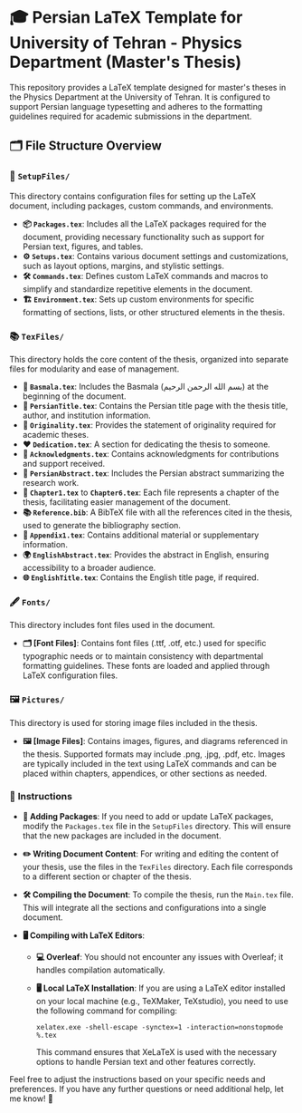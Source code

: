 <link rel="stylesheet" type="text/css" href="styles.css">

# 🎓 <span class="custom-title">Persian LaTeX Template for University of Tehran - Physics Department (Master's Thesis)</span>

<span class="custom-text">This repository provides a LaTeX template
designed for master's theses in the Physics Department at the University
of Tehran. It is configured to support Persian language typesetting and
adheres to the formatting guidelines required for academic submissions
in the department.</span>

## 🗂️ <span class="custom-title">File Structure Overview</span>

### 📁 <span class="custom-subtitle">`SetupFiles/`</span>

<span class="custom-text">This directory contains configuration files
for setting up the LaTeX document, including packages, custom commands,
and environments.</span>

  - **📦 <span class="custom-file">`Packages.tex`</span>**:
    <span class="custom-text">Includes all the LaTeX packages required
    for the document, providing necessary functionality such as support
    for Persian text, figures, and tables.</span>
  - **⚙️ <span class="custom-file">`Setups.tex`</span>**:
    <span class="custom-text">Contains various document settings and
    customizations, such as layout options, margins, and stylistic
    settings.</span>
  - **🛠️ <span class="custom-file">`Commands.tex`</span>**:
    <span class="custom-text">Defines custom LaTeX commands and macros
    to simplify and standardize repetitive elements in the
    document.</span>
  - **🏗️ <span class="custom-file">`Environment.tex`</span>**:
    <span class="custom-text">Sets up custom environments for specific
    formatting of sections, lists, or other structured elements in the
    thesis.</span>

### 📚 <span class="custom-subtitle">`TexFiles/`</span>

<span class="custom-text">This directory holds the core content of the
thesis, organized into separate files for modularity and ease of
management.</span>

  - **📜 <span class="custom-file">`Basmala.tex`</span>**:
    <span class="custom-text">Includes the Basmala (بسم الله الرحمن
    الرحيم) at the beginning of the document.</span>
  - **📑 <span class="custom-file">`PersianTitle.tex`</span>**:
    <span class="custom-text">Contains the Persian title page with the
    thesis title, author, and institution information.</span>
  - **📝 <span class="custom-file">`Originality.tex`</span>**:
    <span class="custom-text">Provides the statement of originality
    required for academic theses.</span>
  - **❤️ <span class="custom-file">`Dedication.tex`</span>**:
    <span class="custom-text">A section for dedicating the thesis to
    someone.</span>
  - **🙏 <span class="custom-file">`Acknowledgments.tex`</span>**:
    <span class="custom-text">Contains acknowledgments for contributions
    and support received.</span>
  - **📝 <span class="custom-file">`PersianAbstract.tex`</span>**:
    <span class="custom-text">Includes the Persian abstract summarizing
    the research work.</span>
  - **📖 <span class="custom-file">`Chapter1.tex`</span>** to
    **<span class="custom-file">`Chapter6.tex`</span>**:
    <span class="custom-text">Each file represents a chapter of the
    thesis, facilitating easier management of the document.</span>
  - **📚 <span class="custom-file">`Reference.bib`</span>**:
    <span class="custom-text">A BibTeX file with all the references
    cited in the thesis, used to generate the bibliography
    section.</span>
  - **📄 <span class="custom-file">`Appendix1.tex`</span>**:
    <span class="custom-text">Contains additional material or
    supplementary information.</span>
  - **🌍 <span class="custom-file">`EnglishAbstract.tex`</span>**:
    <span class="custom-text">Provides the abstract in English, ensuring
    accessibility to a broader audience.</span>
  - **🌐 <span class="custom-file">`EnglishTitle.tex`</span>**:
    <span class="custom-text">Contains the English title page, if
    required.</span>

### 🖋️ <span class="custom-subtitle">`Fonts/`</span>

<span class="custom-text">This directory includes font files used in the
document.</span>

  - **🗂️ <span class="custom-file">\[Font Files\]</span>**:
    <span class="custom-text">Contains font files (.ttf, .otf, etc.)
    used for specific typographic needs or to maintain consistency with
    departmental formatting guidelines. These fonts are loaded and
    applied through LaTeX configuration files.</span>

### 🖼️ <span class="custom-subtitle">`Pictures/`</span>

<span class="custom-text">This directory is used for storing image files
included in the thesis.</span>

  - **🖼️ <span class="custom-file">\[Image Files\]</span>**:
    <span class="custom-text">Contains images, figures, and diagrams
    referenced in the thesis. Supported formats may include .png, .jpg,
    .pdf, etc. Images are typically included in the text using LaTeX
    commands and can be placed within chapters, appendices, or other
    sections as needed.</span>

### 📝 <span class="custom-subtitle">Instructions</span>

  - **🔧 <span class="custom-instruction">Adding Packages</span>**:
    <span class="custom-text">If you need to add or update LaTeX
    packages, modify the `Packages.tex` file in the `SetupFiles`
    directory. This will ensure that the new packages are included in
    the document.</span>

  - **✏️ <span class="custom-instruction">Writing Document
    Content</span>**: <span class="custom-text">For writing and editing
    the content of your thesis, use the files in the `TexFiles`
    directory. Each file corresponds to a different section or chapter
    of the thesis.</span>

  - **🛠️ <span class="custom-instruction">Compiling the
    Document</span>**: <span class="custom-text">To compile the thesis,
    run the `Main.tex` file. This will integrate all the sections and
    configurations into a single document.</span>

  - **🖥️ <span class="custom-instruction">Compiling with LaTeX
    Editors</span>**:
    
      - **💻 <span class="custom-file">Overleaf</span>**:
        <span class="custom-text">You should not encounter any issues
        with Overleaf; it handles compilation automatically.</span>
    
      - **🖥️ <span class="custom-file">Local LaTeX
        Installation</span>**: <span class="custom-text">If you are
        using a LaTeX editor installed on your local machine (e.g.,
        TeXMaker, TeXstudio), you need to use the following command for
        compiling:</span>
        
        ``` shell
        xelatex.exe -shell-escape -synctex=1 -interaction=nonstopmode %.tex
        ```
        
        <span class="custom-text">This command ensures that XeLaTeX is
        used with the necessary options to handle Persian text and other
        features correctly.</span>

<span class="custom-text">Feel free to adjust the instructions based on
your specific needs and preferences. If you have any further questions
or need additional help, let me know\!</span> 🎉
